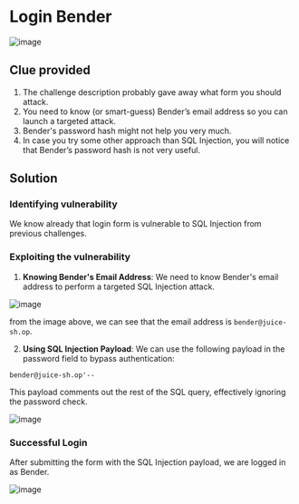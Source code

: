 # Login Bender

![image](../../../Assets/3-1.png)

## Clue provided

1. The challenge description probably gave away what form you should attack.
2. You need to know (or smart-guess) Bender’s email address so you can launch a targeted attack.
3. Bender's password hash might not help you very much.
4. In case you try some other approach than SQL Injection, you will notice that Bender’s password hash is not very useful.

## Solution

### Identifying vulnerability

We know already that login form is vulnerable to SQL Injection from previous challenges.

### Exploiting the vulnerability

1. **Knowing Bender's Email Address**: We need to know Bender's email address to perform a targeted SQL Injection attack.

![image](../../../Assets/3-2.png)

from the image above, we can see that the email address is `bender@juice-sh.op`.

2. **Using SQL Injection Payload**: We can use the following payload in the password field to bypass authentication:

```
bender@juice-sh.op'--
```
This payload comments out the rest of the SQL query, effectively ignoring the password check.

![image](../../../Assets/3-3.png)

### Successful Login

After submitting the form with the SQL Injection payload, we are logged in as Bender.

![image](../../../Assets/3-4.png)